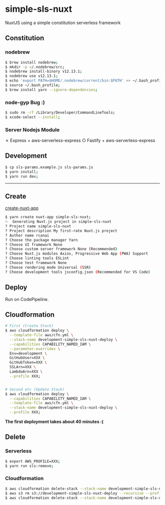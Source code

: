 # simple-sls-nuxt

NuxtJS using a simple constitution serverless framework

## Constitution

### nodebrew

```bash
$ brew install nodebrew;
$ mkdir -p ~/.nodebrew/src;
$ nodebrew install-binary v12.13.1;
$ nodebrew use v12.13.1;
$ echo 'export PATH=$HOME/.nodebrew/current/bin:$PATH' >> ~/.bash_profile;
$ source ~/.bash_profile;
$ brew install yarn --ignore-dependencies;
```

### node-gyp Bug :)

```bash
$ sudo rm -rf /Library/Developer/CommandLineTools;
$ xcode-select --install;
```

### Server Nodejs Module

✗ Express + aws-serverless-express 
○ Fastify + aws-serverless-express 

## Development

```bash
$ cp sls-params.example.js sls-params.js
$ yarn install;
$ yarn run dev;
```
___

## Create

[create-nuxt-app](https://github.com/nuxt/create-nuxt-app)

```bash
$ yarn create nuxt-app simple-sls-nuxt;
✨  Generating Nuxt.js project in simple-sls-nuxt
? Project name simple-sls-nuxt
? Project description My first-rate Nuxt.js project
? Author name rcanai
? Choose the package manager Yarn
? Choose UI framework None
? Choose custom server framework None (Recommended)
? Choose Nuxt.js modules Axios, Progressive Web App (PWA) Support
? Choose linting tools ESLint
? Choose test framework None
? Choose rendering mode Universal (SSR)
? Choose development tools jsconfig.json (Recommended for VS Code)
```

## Deploy

Run on CodePipeline.

## Cloudformation

```bash
# First (Create Stack)
$ aws cloudformation deploy \
  --template-file aws/cfn.yml \
  --stack-name development-simple-sls-nuxt-deploy \
  --capabilities CAPABILITY_NAMED_IAM \
  --parameter-overrides \
  Env=development \
  GitHubUser=XXX \
  GitHubToken=XXX \
  SSLArn=XXX \
  LambdaArn=XXX \
  --profile XXX;


# Second etc (Update Stack)
$ aws cloudformation deploy \
  --capabilities CAPABILITY_NAMED_IAM \
  --template-file aws/cfn.yml \
  --stack-name development-simple-sls-nuxt-deploy \
  --profile XXX;
```

**The first deployment takes about 40 minutes :(**

## Delete

### Serverless

```bash
$ export AWS_PROFILE=XXX;
$ yarn run sls:remove;
```

### Cloudformation

```bash
$ aws cloudformation delete-stack --stack-name development-simple-sls-nuxt-front --profile XXX;
$ aws s3 rm s3://development-simple-sls-nuxt-deploy --recursive --profile XXX;
$ aws cloudformation delete-stack --stack-name development-simple-sls-nuxt-deploy --profile XXX;
```

